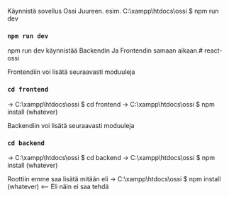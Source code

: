 Käynnistä sovellus Ossi Juureen. esim.  C:\xampp\htdocs\ossi $ npm run dev

### `npm run dev`

npm run dev käynnistää Backendin Ja Frontendin samaan aikaan.# react-ossi

Frontendiin voi lisätä seuraavasti moduuleja 
### `cd frontend`
-> C:\xampp\htdocs\ossi $ cd frontend
-> C:\xampp\htdocs\ossi $ npm install (whatever)


Backendiin voi lisätä seuraavasti moduuleja 
### `cd backend`
-> C:\xampp\htdocs\ossi $ cd backend
-> C:\xampp\htdocs\ossi $ npm install (whatever)


Roottiin emme saa lisätä mitään eli 
-> C:\xampp\htdocs\ossi $ npm install (whatever) <-- Eli näin ei saa tehdä

